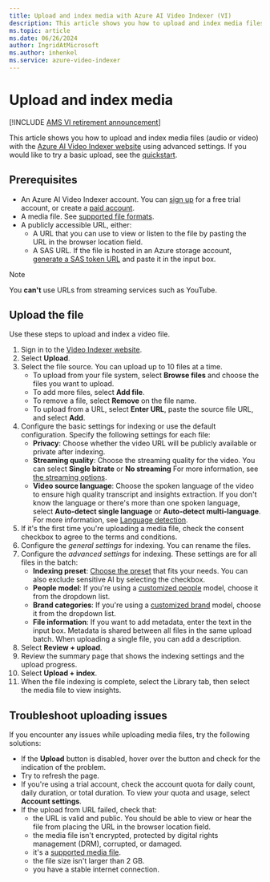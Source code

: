 ```yaml
---
title: Upload and index media with Azure AI Video Indexer (VI)
description: This article shows you how to upload and index media files (audio or video) with the Azure AI Video Indexer website using advanced settings.
ms.topic: article
ms.date: 06/26/2024
author: IngridAtMicrosoft
ms.author: inhenkel
ms.service: azure-video-indexer
---
```


# Upload and index media

[!INCLUDE [AMS VI retirement announcement](./includes/important-ams-retirement-avi-announcement.md)]

This article shows you how to upload and index media files (audio or video) with the [Azure AI Video Indexer website](https://aka.ms/vi-portal-link) using advanced settings. If you would like to try a basic upload, see the [quickstart](try-vi-web-portal-quickstart.md).

## Prerequisites

- An Azure AI Video Indexer account. You can [sign up](https://aka.ms/vi-portal-link) for a free trial account, or create a [paid account](accounts-overview.md#paid-account).
- A media file. See [supported file formats](avi-support-matrix.md?branch=pr-en-us-272#supported-file-formats).
- A publicly accessible URL, either:
    - A URL that you can use to view or listen to the file by pasting the URL in the browser location field.
    - A SAS URL. If the file is hosted in an Azure storage account, [generate a SAS token URL](/azure/ai-services/document-intelligence/create-sas-tokens?view=form-recog-3.0.0&preserve-view=true) and paste it in the input box. 

> [!NOTE]
> You **can't** use URLs from streaming services such as YouTube.

## Upload the file

Use these steps to upload and index a video file. 

1. Sign in to the [Video Indexer website](https://aka.ms/vi-portal-link).
1. Select **Upload**.
1. Select the file source. You can upload up to 10 files at a time.
    - To upload from your file system, select **Browse files** and choose the files you want to upload. 
    - To add more files, select **Add file**. 
    - To remove a file, select **Remove** on the file name.
    - To upload from a URL, select **Enter URL**, paste the source file URL, and select **Add**.
1. Configure the basic settings for indexing or use the default configuration. Specify the following settings for each file:
    - **Privacy**: Choose whether the video URL will be publicly available or private after indexing.
    - **Streaming quality**: Choose the streaming quality for the video. You can select **Single bitrate** or **No streaming** For more information, see [the streaming options](indexing-configuration-guide.md#streaming-quality-options).
    - **Video source language**: Choose the spoken language of the video to ensure high quality transcript and insights extraction. If you don't know the language or there's more than one spoken language, select **Auto-detect single language** or **Auto-detect multi-language**. For more information, see  [Language detection](multi-language-identification-transcription.md).
1. If it's the first time you're uploading a media file, check the consent checkbox to agree to the terms and conditions.
1. Configure the *general settings* for indexing. You can rename the files.
1. Configure the *advanced settings* for indexing. These settings are for all files in the batch:
    - **Indexing preset**: [Choose the preset](indexing-configuration-guide.md#indexing-options) that fits your needs. You can also exclude sensitive AI by selecting the checkbox.
    - **People model**: If you're using a [customized people](customize-person-model-overview.md) model, choose it from the dropdown list.
    - **Brand categories**: If you're using a [customized brand](customize-brands-model-overview.md) model, choose it from the dropdown list.
    - **File information**: If you want to add metadata, enter the text in the input box. Metadata is shared between all files in the same upload batch. When uploading a single file, you can add a description.
1. Select **Review + upload**.
1. Review the summary page that shows the indexing settings and the upload progress.
1. Select **Upload + index**.
1. When the file indexing is complete, select the Library tab, then select the media file to view insights. 

## Troubleshoot uploading issues

If you encounter any issues while uploading media files, try the following solutions:

- If the **Upload** button is disabled, hover over the button and check for the indication of the problem. 
- Try to refresh the page.
- If you're using a trial account, check the account quota for daily count, daily duration, or total duration. To view your quota and usage, select **Account settings**.
- If the upload from URL failed, check that:
    - the URL is valid and public. You should be able to view or hear the file from placing the URL in the browser location field. 
    - the media file isn't encrypted, protected by digital rights management (DRM), corrupted, or damaged. 
    - it's a [supported media file](/azure/media-services/latest/encode-media-encoder-standard-formats-reference).
    - the file size isn't larger than 2 GB. 
    - you have a stable internet connection.
